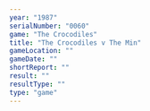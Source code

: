 ```yaml
---
year: "1987"
serialNumber: "0060" 
game: "The Crocodiles"
title: "The Crocodiles v The Min"
gameLocation: ""
gameDate: ""
shortReport: ""
result: ""
resultType: ""
type: "game"
---
```

